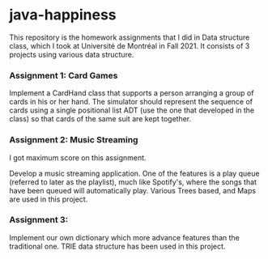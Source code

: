 # java-happiness

This repository is the homework assignments that I did in Data structure class, which I took at Université de Montréal in Fall 2021. It consists of 3 projects using various data structure. 

### Assignment 1: Card Games

Implement a CardHand class that supports a person arranging a group of cards in his or her hand. The simulator should represent the sequence of cards using a single positional list ADT (use the one that developed in the class) so that cards of the same suit are kept together.


### Assignment 2: Music Streaming
I got maximum score on this assignment.

Develop a music streaming application. One of the features is a play queue (referred to later as the playlist), much like Spotify's, where the songs that have been queued will automatically play. Various Trees based, and Maps are used in this project.

### Assignment 3: 
Implement our own dictionary which more advance features than the traditional one. TRIE data structure has been used in this project.
